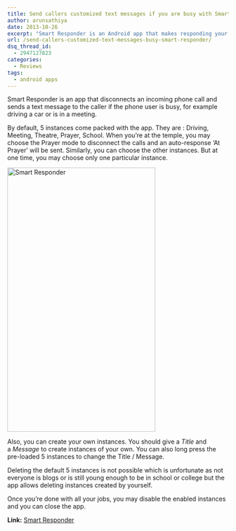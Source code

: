 ```yaml
---
title: Send callers customized text messages if you are busy with Smart Responder
author: arunsathiya
date: 2013-10-26
excerpt: "Smart Responder is an Android app that makes responding your incoming calls easy when you're busy. It disconnects the calls and sends a pre-defined SMS."
url: /send-callers-customized-text-messages-busy-smart-responder/
dsq_thread_id:
  - 2947127823
categories:
  - Reviews
tags:
  - android apps
---
```

Smart Responder is an app that disconnects an incoming phone call and sends a text message to the caller if the phone user is busy, for example driving a car or is in a meeting.

By default, 5 instances come packed with the app. They are : Driving, Meeting, Theatre, Prayer, School. When you&#8217;re at the temple, you may choose the Prayer mode to disconnect the calls and an auto-response &#8216;At Prayer&#8217; will be sent. Similarly, you can choose the other instances. But at one time, you may choose only one particular instance.

[<img class="aligncenter size-medium wp-image-77959" alt="Smart Responder" src="http://cdn.devilsworkshop.org/files/2013/10/Smart-Responder-337x600.png" width="337" height="600" />][1]

Also, you can create your own instances. You should give a *Title* and a *Message* to create instances of your own. You can also long press the pre-loaded 5 instances to change the Title / Message.

Deleting the default 5 instances is not possible which is unfortunate as not everyone is blogs or is still young enough to be in school or college but the app allows deleting instances created by yourself.

Once you&#8217;re done with all your jobs, you may disable the enabled instances and you can close the app.

**Link:** <a href="https://play.google.com/store/apps/details?id=in.vyooha.smartresponder" onclick="_gaq.push(['_trackEvent', 'outbound-article', 'https://play.google.com/store/apps/details?id=in.vyooha.smartresponder', 'Smart Responder']);" title="Smart Responder">Smart Responder</a>

 [1]: http://cdn.devilsworkshop.org/files/2013/10/Smart-Responder.png
